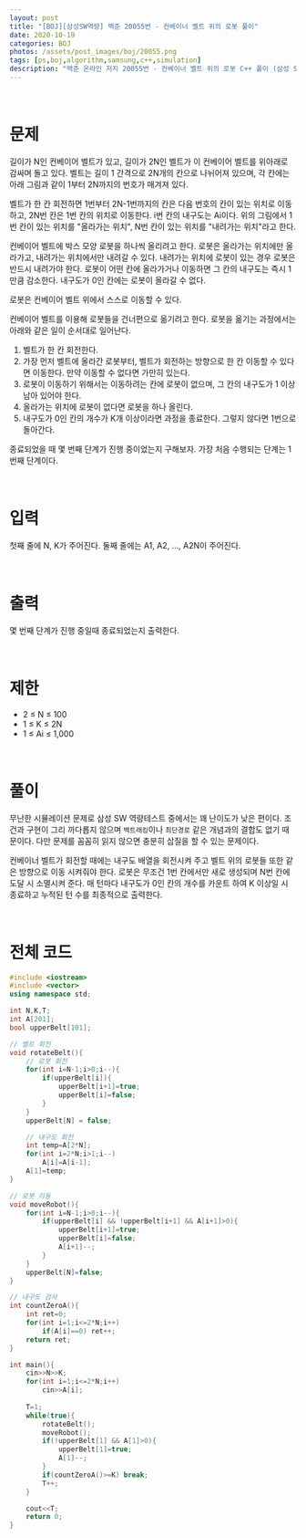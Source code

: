 ```yaml
---
layout: post
title: "[BOJ][삼성SW역량] 백준 20055번 - 컨베이너 벨트 위의 로봇 풀이"
date: 2020-10-19
categories: BOJ
photos: /assets/post_images/boj/20055.png
tags: [ps,boj,algorithm,samsung,c++,simulation]
description: "백준 온라인 저지 20055번 - 컨베이너 벨트 위의 로봇 C++ 풀이 (삼성 SW 역량테스트 기출)"
---
```


<br>

# 문제

길이가 N인 컨베이어 벨트가 있고, 길이가 2N인 벨트가 이 컨베이어 벨트를 위아래로 감싸며 돌고 있다. 벨트는 길이 1 간격으로 2N개의 칸으로 나뉘어져 있으며, 각 칸에는 아래 그림과 같이 1부터 2N까지의 번호가 매겨져 있다.



벨트가 한 칸 회전하면 1번부터 2N-1번까지의 칸은 다음 번호의 칸이 있는 위치로 이동하고, 2N번 칸은 1번 칸의 위치로 이동한다. i번 칸의 내구도는 Ai이다. 위의 그림에서 1번 칸이 있는 위치를 "올라가는 위치", N번 칸이 있는 위치를 "내려가는 위치"라고 한다.

컨베이어 벨트에 박스 모양 로봇을 하나씩 올리려고 한다. 로봇은 올라가는 위치에만 올라가고, 내려가는 위치에서만 내려갈 수 있다. 내려가는 위치에 로봇이 있는 경우 로봇은 반드시 내려가야 한다. 로봇이 어떤 칸에 올라가거나 이동하면 그 칸의 내구도는 즉시 1만큼 감소한다. 내구도가 0인 칸에는 로봇이 올라갈 수 없다.

로봇은 컨베이어 벨트 위에서 스스로 이동할 수 있다.

컨베이어 벨트를 이용해 로봇들을 건너편으로 옮기려고 한다. 로봇을 옮기는 과정에서는 아래와 같은 일이 순서대로 일어난다.

1. 벨트가 한 칸 회전한다.
2. 가장 먼저 벨트에 올라간 로봇부터, 벨트가 회전하는 방향으로 한 칸 이동할 수 있다면 이동한다. 만약 이동할 수 없다면 가만히 있는다.
3. 로봇이 이동하기 위해서는 이동하려는 칸에 로봇이 없으며, 그 칸의 내구도가 1 이상 남아 있어야 한다.
4. 올라가는 위치에 로봇이 없다면 로봇을 하나 올린다.
5. 내구도가 0인 칸의 개수가 K개 이상이라면 과정을 종료한다. 그렇지 않다면 1번으로 돌아간다.

종료되었을 때 몇 번째 단계가 진행 중이었는지 구해보자. 가장 처음 수행되는 단계는 1번째 단계이다.

<br>

# 입력

첫째 줄에 N, K가 주어진다. 둘째 줄에는 A1, A2, ..., A2N이 주어진다.

<br>

# 출력

몇 번째 단계가 진행 중일때 종료되었는지 출력한다.

<br>

# 제한

- 2 ≤ N ≤ 100
- 1 ≤ K ≤ 2N
- 1 ≤ Ai ≤ 1,000

<br>

# 풀이
무난한 시뮬레이션 문제로 삼성 SW 역량테스트 중에서는 꽤 난이도가 낮은 편이다. 조건과 구현이 그리 까다롭지 않으며 `백트래킹`이나 `최단경로` 같은 개념과의 결합도 없기 때문이다. 다만 문제를 꼼꼼히 읽지 않으면 충분히 삽질을 할 수 있는 문제이다.

컨베이너 벨트가 회전할 때에는 내구도 배열을 회전시켜 주고 벨트 위의 로봇들 또한 같은 방향으로 이동 시켜줘야 한다. 로봇은 무조건 1번 칸에서만 새로 생성되며 N번 칸에 도달 시 소멸시켜 준다. 매 턴마다 내구도가 0인 칸의 개수를 카운트 하여 K 이상일 시 종료하고 누적된 턴 수를 최종적으로 출력한다.

<br>

# 전체 코드
```c++
#include <iostream>
#include <vector>
using namespace std;

int N,K,T;
int A[201];
bool upperBelt[101];

// 벨트 회전
void rotateBelt(){
    // 로봇 회전
    for(int i=N-1;i>0;i--){
        if(upperBelt[i]){
            upperBelt[i+1]=true;
            upperBelt[i]=false;
        }
    }
    upperBelt[N] = false;

    // 내구도 회전
    int temp=A[2*N];
    for(int i=2*N;i>1;i--)
        A[i]=A[i-1];
    A[1]=temp;
}

// 로봇 이동
void moveRobot(){
    for(int i=N-1;i>0;i--){
        if(upperBelt[i] && !upperBelt[i+1] && A[i+1]>0){
            upperBelt[i+1]=true;
            upperBelt[i]=false;
            A[i+1]--;
        }
    }
    upperBelt[N]=false;
}

// 내구도 검사
int countZeroA(){
    int ret=0;
    for(int i=1;i<=2*N;i++)
        if(A[i]==0) ret++;
    return ret;
}

int main(){
    cin>>N>>K;
    for(int i=1;i<=2*N;i++)
        cin>>A[i];
    
    T=1;
    while(true){
        rotateBelt();
        moveRobot();
        if(!upperBelt[1] && A[1]>0){
            upperBelt[1]=true;
            A[1]--;
        }
        if(countZeroA()>=K) break;
        T++;
    }

    cout<<T;
    return 0;
}
```